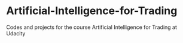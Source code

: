 # Artificial-Intelligence-for-Trading
Codes and projects for the course Artificial Intelligence for Trading at Udacity

